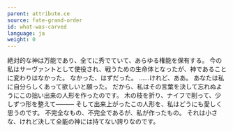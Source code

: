 ```yaml
---
parent: attribute.ce
source: fate-grand-order
id: what-was-carved
language: ja
weight: 0
---
```


絶対的な神は万能であり、全てに秀でていて、あらゆる権能を保有する。
今の私はサーヴァントとして使役され、戦うための生命体となったが、神であることに変わりはなかった。
なかった、はずだった。
……けれど、ああ。
あなたは私に自分らしくあって欲しいと願った。
だから、私はその言葉を決して忘れぬようにこの拙い出来の人形を作ったのです。
木の枝を折り、ナイフで削って、少しずつ形を整えて―――
そして出来上がったこの人形を、私はどうにも愛しく思うのです。
不完全なもの、不完全であるが、私が作ったもの。
それは小さな、けれど決して全能の神には持てない誇りなのです。
